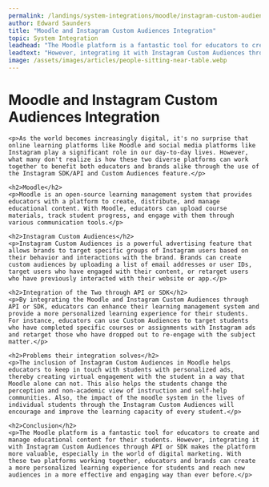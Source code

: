 ```yaml
---
permalink: /landings/system-integrations/moodle/instagram-custom-audiences
author: Edward Saunders
title: "Moodle and Instagram Custom Audiences Integration"
topic: System Integration
leadhead: "The Moodle platform is a fantastic tool for educators to create and manage educational content for their students"
leadtext: "However, integrating it with Instagram Custom Audiences through API or SDK makes the platform more valuable, especially in the world of digital marketing. With these two platforms working together, educators and brands can create a more personalized learning experience for students and reach new audiences in a more effective and engaging way than ever before."
image: /assets/images/articles/people-sitting-near-table.webp
---
```

<div class="arttext">    <h1>Moodle and Instagram Custom Audiences Integration</h1>
    
    <p>As the world becomes increasingly digital, it's no surprise that online learning platforms like Moodle and social media platforms like Instagram play a significant role in our day-to-day lives. However, what many don't realize is how these two diverse platforms can work together to benefit both educators and brands alike through the use of the Instagram SDK/API and Custom Audiences feature.</p>
    
    <h2>Moodle</h2>
    <p>Moodle is an open-source learning management system that provides educators with a platform to create, distribute, and manage educational content. With Moodle, educators can upload course materials, track student progress, and engage with them through various communication tools.</p>
    
    <h2>Instagram Custom Audiences</h2>
    <p>Instagram Custom Audiences is a powerful advertising feature that allows brands to target specific groups of Instagram users based on their behavior and interactions with the brand. Brands can create custom audiences by uploading a list of email addresses or user IDs, target users who have engaged with their content, or retarget users who have previously interacted with their website or app.</p>
    
    <h2>Integration of the Two through API or SDK</h2>
    <p>By integrating the Moodle and Instagram Custom Audiences through API or SDK, educators can enhance their learning management system and provide a more personalized learning experience for their students. For instance, educators can use Custom Audiences to target students who have completed specific courses or assignments with Instagram ads and retarget those who have dropped out to re-engage with the subject matter.</p>
    
    <h2>Problems their integration solves</h2>
    <p>The inclusion of Instagram Custom Audiences in Moodle helps educators to keep in touch with students with personalized ads, thereby creating virtual engagement with the student in a way that Moodle alone can not. This also helps the students change the perception and non-academic view of instruction and self-help communities. Also, the impact of the moodle system in the lives of individual students through the Instagram Custom Audiences will encourage and improve the learning capacity of every student.</p>
    
    <h2>Conclusion</h2>
    <p>The Moodle platform is a fantastic tool for educators to create and manage educational content for their students. However, integrating it with Instagram Custom Audiences through API or SDK makes the platform more valuable, especially in the world of digital marketing. With these two platforms working together, educators and brands can create a more personalized learning experience for students and reach new audiences in a more effective and engaging way than ever before.</p>
    
</div>